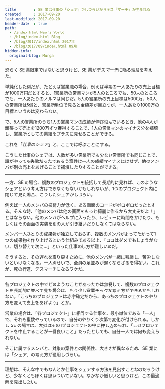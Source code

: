 ```yaml
---
title        : SE 業は仕事の「シェア」がしづらいからデス「マーチ」が生まれる
created      : 2017-09-20
last-modified: 2017-09-20
header-date  : true
path:
  - /index.html Neo's World
  - /blog/index.html Blog
  - /blog/2017/index.html 2017年
  - /blog/2017/09/index.html 09月
hidden-info:
  original-blog: Murga
---
```


恐らく SE 業限定ではないと思うけど、SE 業がデス*マーチ*に陥る理屈を考えた。

単純化した例だが、たとえば営業職の場合、例えば半期の一人あたりの売上目標が1000万円だとすると、1営業所の営業マンが5人のところでも、50人のところでも、一人あたりのノルマは同じだ。5人の営業所の売上目標は5000万、50人の営業所は5億と、営業所単位で見ると金額差が目立つが、一人あたり1000万の目標というのは変わらない。

で、5人の営業所のうち1人の営業マンの成績が伸び悩んでいるとき、他の4人が頑張って売上を1200万ずつ獲得することで、1人の営業マンのマイナス分を補填し、営業所としての業績をプラスに見せることができる。

これを「*仕事のシェア*」と、ここでは呼ぶことにする。

こうした仕事のシェアは、人数が多い営業所でも少ない営業所でも同じことで、誰がやっても失敗だったであろう案件は一人の成績マイナスにはせず、他のメンバが別の売上をあげることで補填したりすることができる。

-----

一方、SE の場合、複数のプロジェクトを統括して長期的に見れば、このようなシェアという考え方はできなくもないかもしれないが、1つのプロジェクト内に閉じて見た場合、こうしたシェアがしづらい。

例えば一人のメンバの技術力が低く、ある画面のコードがボロボロだったとする。そんな時、「他のメンバは他の画面をもっと綺麗に作るから大丈夫だよ！」とはならない。他のメンバがヘルプに入ったり、レビューに時間をかけたり、もしくはその画面の実装を別の人が引き継いだりしなくてはならない。

メンバ一人ひとりの成果物が独立しておらず、複数のメンバがよってたかって1つの成果物を作り上げるという仕組みである以上、「ココはダメでもしょうがない、切り替えて次に…」といった仕事のし方が難しいのだ。

そうすると、その遅れを取り戻すために、他のメンバが一緒に残業し、苦労しないといけなくなる。一人のせいで、全員の足並みが遅くならざるを得ない。これが、死の行進、デスマーチになるワケだ。

-----

各プロジェクトの中でどのようなことがあったかは無視して、複数のプロジェクトを長期的に並べて見た場合は、もう少し営業チックな考え方ができるかもしれない。「こっちのプロジェクトは赤字確定だから、あっちのプロジェクトのやり方を変えて売上をあげよう」とか。

営業の場合は、「各プロジェクト」に相当する仕事を、最小単位である「一人」で、それも複数やっているので、自分のやりくり次第で変化が付けられる。しかし SE の場合は、大抵はその1プロジェクトの中に押し込められ、「このプロジェクトを中止することが一番良いこと」だったとしても、自分一人では何も変えられない。

そこに属するメンバと、対象の案件との関係性、大きさが異なるため、SE 業には「シェア」の考え方が適用しづらい。

-----

理想は、そんな中でもなんとか仕事をシェアする方法を見出すことなのだろうけど、少なくともぼくは思いついていない。なかなか厳しいと思うけど、この最適解を見出したい。
